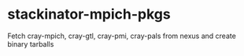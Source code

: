 # stackinator-mpich-pkgs
Fetch cray-mpich, cray-gtl, cray-pmi, cray-pals from nexus and create binary tarballs
